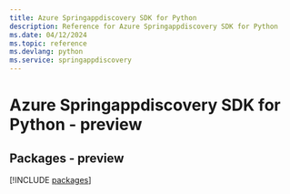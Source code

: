 ```yaml
---
title: Azure Springappdiscovery SDK for Python
description: Reference for Azure Springappdiscovery SDK for Python
ms.date: 04/12/2024
ms.topic: reference
ms.devlang: python
ms.service: springappdiscovery
---
```

# Azure Springappdiscovery SDK for Python - preview
## Packages - preview
[!INCLUDE [packages](springappdiscovery-index.md)]
